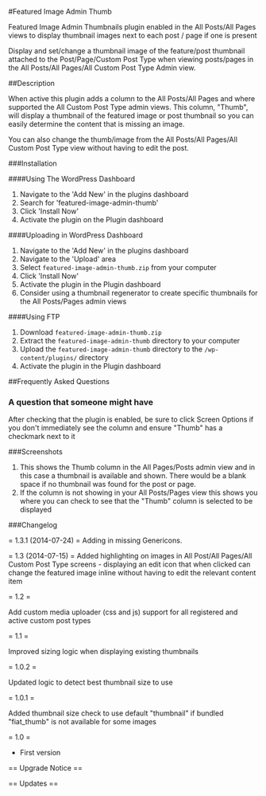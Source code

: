 #Featured Image Admin Thumb

Featured Image Admin Thumbnails plugin enabled in the All Posts/All Pages views
to display thumbnail images next to each post / page if one is present

Display and set/change a thumbnail image of the feature/post thumbnail attached to the Post/Page/Custom Post Type when viewing posts/pages in the All Posts/All Pages/All Custom Post Type Admin view.

##Description

When active this plugin adds a column to the All Posts/All Pages and where supported the All Custom Post Type admin views. This column, "Thumb", will display a thumbnail of the featured image
 or post thumbnail so you can easily determine the content that is missing an image.

You can also change the thumb/image from the All Posts/All Pages/All Custom Post Type view without having to edit the post.

###Installation

####Using The WordPress Dashboard

1. Navigate to the 'Add New' in the plugins dashboard
2. Search for 'featured-image-admin-thumb'
3. Click 'Install Now'
4. Activate the plugin on the Plugin dashboard

####Uploading in WordPress Dashboard

1. Navigate to the 'Add New' in the plugins dashboard
2. Navigate to the 'Upload' area
3. Select `featured-image-admin-thumb.zip` from your computer
4. Click 'Install Now'
5. Activate the plugin in the Plugin dashboard
6. Consider using a thumbnail regenerator to create specific thumbnails for the All Posts/Pages admin views

####Using FTP

1. Download `featured-image-admin-thumb.zip`
2. Extract the `featured-image-admin-thumb` directory to your computer
3. Upload the `featured-image-admin-thumb` directory to the `/wp-content/plugins/` directory
4. Activate the plugin in the Plugin dashboard


##Frequently Asked Questions

### A question that someone might have

After checking that the plugin is enabled, be sure to click Screen Options if you don't immediately see the column and ensure "Thumb" has a checkmark next to it

###Screenshots

1. This shows the Thumb column in the All Pages/Posts admin view and in this case a thumbnail is available and shown. There would be a blank space if no thumbnail was found for the post or page.
2. If the column is not showing in your All Posts/Pages view this shows you where you can check to see that the "Thumb" column is selected to be displayed

###Changelog

= 1.3.1 (2014-07-24) =
Adding in missing Genericons.

= 1.3 (2014-07-15) =
Added highlighting on images in All Post/All Pages/All Custom Post Type screens - displaying an edit icon that when clicked can change the featured image inline without having to edit the relevant content item

= 1.2 =

Add custom media uploader (css and js) support for all registered and active custom post types

= 1.1 =

Improved sizing logic when displaying existing thumbnails

= 1.0.2 =

Updated logic to detect best thumbnail size to use

= 1.0.1 =

Added thumbnail size check to use default "thumbnail" if bundled "fiat_thumb" is not available for some images

= 1.0 =
* First version

== Upgrade Notice ==

== Updates ==
